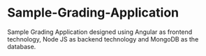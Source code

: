 # Sample-Grading-Application
Sample Grading Application designed using Angular as frontend technology, Node JS as backend technology and MongoDB as the database.
